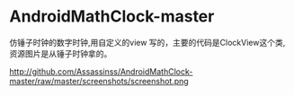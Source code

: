 # AndroidMathClock-master
仿锤子时钟的数字时钟,用自定义的view 写的，主要的代码是ClockView这个类,资源图片是从锤子时钟拿的。

http://github.com/Assassinss/AndroidMathClock-master/raw/master/screenshots/screenshot.png
